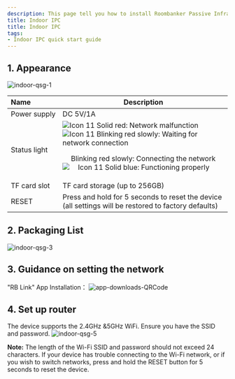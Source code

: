 ```yaml
---
description: This page tell you how to install Roombanker Passive Infrared Motion Detector, and how to add it into the security alarm and home automation system in order to quickly use it.
title: Indoor IPC
title: Indoor IPC
tags:
- Indoor IPC quick start guide
---
```

<!--
import LanguageSelector from '@site/src/components/LanguageSelector';

<LanguageSelector pdfLinks={{
  English: 'https://dusunprj.oss-us-west-1.aliyuncs.com/RBGW/docs/indoor-ipc/Indoor%20IPC%20RBVD-IC1-M4%20Quick%20Start%20Guide-250703-V1.pdf',
}} />
-->
## 1. Appearance
![indoor-qsg-1](https://dusunprj.oss-us-west-1.aliyuncs.com/RBGW/pic/indoor-ipc/qsg/indoor-qsg-1.png)


| Name                                                       | Description                                                                                          |
| :--------------------------------------------------------- | ---------------------------------------------------------------------------------------------------- |
| <div style="white-space: nowrap;">Power supply </div>      | DC 5V/1A                                                                                             | 
| <div style="white-space: nowrap;">Status light </div>      | ![Icon 11](https://dusunprj.oss-us-west-1.aliyuncs.com/RBGW/pic/icon-red-14.png) Solid red: Network malfunction <br>  ![Icon 11](https://dusunprj.oss-us-west-1.aliyuncs.com/RBGW/pic/icon-red-14-empty.png) Blinking red slowly: Waiting for network connection <br> <p style="text-indent: 1.2em;"/> Blinking red slowly: Connecting the network  <br> ![Icon 11](https://dusunprj.oss-us-west-1.aliyuncs.com/RBGW/pic/icon-blue.png) Solid blue: Functioning properly |
| <div style="white-space: nowrap;">TF card slot </div>      | TF card storage (up to 256GB)                                                                        |
| <div style="white-space: nowrap;">RESET </div>             | Press and hold for 5 seconds to reset the device (all settings will be restored to factory defaults) |

## 2. Packaging List

![indoor-qsg-3](https://dusunprj.oss-us-west-1.aliyuncs.com/RBGW/pic/indoor-ipc/qsg/indoor-qsg-3.png)


## 3. Guidance on setting the network
"RB Link" App Installation：
![app-downloads-QRCode](https://dusunprj.oss-us-west-1.aliyuncs.com/RBGW/pic/app-downloads-QRCode.png)

## 4. Set up router

The device supports the 2.4GHz &5GHz WiFi.
Ensure you have the SSID and password.
![indoor-qsg-5](https://dusunprj.oss-us-west-1.aliyuncs.com/RBGW/pic/indoor-ipc/qsg/indoor-qsg-5.png)

**Note:** 
The length of the Wi-Fi SSID and password should not exceed 24 characters.
If your device has trouble connecting to the Wi-Fi network, or if you wish to switch networks, press and hold the RESET button for 5 seconds to reset the device.






